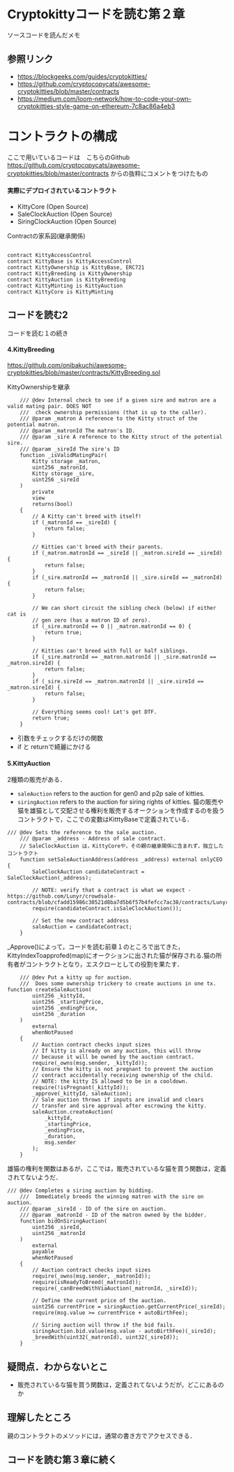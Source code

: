# Cryptokittyコードを読む第２章
ソースコードを読んだメモ

## 参照リンク
 - https://blockgeeks.com/guides/cryptokitties/
 - https://github.com/cryptocopycats/awesome-cryptokitties/blob/master/contracts
 - https://medium.com/loom-network/how-to-code-your-own-cryptokitties-style-game-on-ethereum-7c8ac86a4eb3

# コントラクトの構成
ここで用いているコードは　こちらのGithub https://github.com/cryptocopycats/awesome-cryptokitties/blob/master/contracts 
からの抜粋にコメントをつけたもの

#### 実際にデプロイされているコントラクト
 - KittyCore (Open Source)
 - SaleClockAuction (Open Source)
 - SiringClockAuction (Open Source)

Contractの家系図(継承関係)
```Solidity

contract KittyAccessControl
contract KittyBase is KittyAccessControl
contract KittyOwnership is KittyBase, ERC721
contract KittyBreeding is KittyOwnership
contract KittyAuction is KittyBreeding
contract KittyMinting is KittyAuction
contract KittyCore is KittyMinting
```
## コードを読む2 
コードを読む１の続き

#### 4.KittyBreeding
https://github.com/onibakuchi/awesome-cryptokitties/blob/master/contracts/KittyBreeding.sol

KittyOwnershipを継承
```solidity
    /// @dev Internal check to see if a given sire and matron are a valid mating pair. DOES NOT
    ///  check ownership permissions (that is up to the caller).
    /// @param _matron A reference to the Kitty struct of the potential matron.
    /// @param _matronId The matron's ID.
    /// @param _sire A reference to the Kitty struct of the potential sire.
    /// @param _sireId The sire's ID
    function _isValidMatingPair(
        Kitty storage _matron,
        uint256 _matronId,
        Kitty storage _sire,
        uint256 _sireId
    )
        private
        view
        returns(bool)
    {
        // A Kitty can't breed with itself!
        if (_matronId == _sireId) {
            return false;
        }

        // Kitties can't breed with their parents.
        if (_matron.matronId == _sireId || _matron.sireId == _sireId) {
            return false;
        }
        if (_sire.matronId == _matronId || _sire.sireId == _matronId) {
            return false;
        }

        // We can short circuit the sibling check (below) if either cat is
        // gen zero (has a matron ID of zero).
        if (_sire.matronId == 0 || _matron.matronId == 0) {
            return true;
        }

        // Kitties can't breed with full or half siblings.
        if (_sire.matronId == _matron.matronId || _sire.matronId == _matron.sireId) {
            return false;
        }
        if (_sire.sireId == _matron.matronId || _sire.sireId == _matron.sireId) {
            return false;
        }

        // Everything seems cool! Let's get DTF.
        return true;
    }
```
 - 引数をチェックするだけの関数
 - if と returnで綺麗にかける

#### 5.KittyAuction
2種類の販売がある．
 - `saleAuction` 
refers to the auction for gen0 and p2p sale of kitties.
 - `siringAuction` 
refers to the auction for siring rights of kitties.
猫の販売や猫を雄猫として交配させる権利を販売するオークションを作成するのを扱うコントラクトで，ここでの変数はKitttyBaseで定義されている．
```solidity
/// @dev Sets the reference to the sale auction.
    /// @param _address - Address of sale contract.
    // SaleClockAuction は，KittyCoreや，その親の継承関係に含まれず，独立したコントラクト
    function setSaleAuctionAddress(address _address) external onlyCEO {
        SaleClockAuction candidateContract = SaleClockAuction(_address);

        // NOTE: verify that a contract is what we expect - https://github.com/Lunyr/crowdsale-contracts/blob/cfadd15986c30521d8ba7d5b6f57b4fefcc7ac38/contracts/LunyrToken.sol#L117
        require(candidateContract.isSaleClockAuction());

        // Set the new contract address
        saleAuction = candidateContract;
    }
```

_Approve()によって，コードを読む前章１のところで出てきた，KittyIndexToapprofed(map)にオークションに出された猫が保存される.猫の所有者がコントラクトとなり，エスクローとしての役割を果たす．
```solidity
    /// @dev Put a kitty up for auction.
    ///  Does some ownership trickery to create auctions in one tx.
function createSaleAuction(
        uint256 _kittyId,
        uint256 _startingPrice,
        uint256 _endingPrice,
        uint256 _duration
    )
        external
        whenNotPaused
    {
        // Auction contract checks input sizes
        // If kitty is already on any auction, this will throw
        // because it will be owned by the auction contract.
        require(_owns(msg.sender, _kittyId));
        // Ensure the kitty is not pregnant to prevent the auction
        // contract accidentally receiving ownership of the child.
        // NOTE: the kitty IS allowed to be in a cooldown.
        require(!isPregnant(_kittyId));
        _approve(_kittyId, saleAuction);
        // Sale auction throws if inputs are invalid and clears
        // transfer and sire approval after escrowing the kitty.
        saleAuction.createAuction(
            _kittyId,
            _startingPrice,
            _endingPrice,
            _duration,
            msg.sender
        );
    }
```

雄猫の権利を関数はあるが，ここでは，販売されているな猫を買う関数は，定義されてないようだ．
```solidity
/// @dev Completes a siring auction by bidding.
    ///  Immediately breeds the winning matron with the sire on auction.
    /// @param _sireId - ID of the sire on auction.
    /// @param _matronId - ID of the matron owned by the bidder.
    function bidOnSiringAuction(
        uint256 _sireId,
        uint256 _matronId
    )
        external
        payable
        whenNotPaused
    {
        // Auction contract checks input sizes
        require(_owns(msg.sender, _matronId));
        require(isReadyToBreed(_matronId));
        require(_canBreedWithViaAuction(_matronId, _sireId));

        // Define the current price of the auction.
        uint256 currentPrice = siringAuction.getCurrentPrice(_sireId);
        require(msg.value >= currentPrice + autoBirthFee);

        // Siring auction will throw if the bid fails.
        siringAuction.bid.value(msg.value - autoBirthFee)(_sireId);
        _breedWith(uint32(_matronId), uint32(_sireId));
    }

```

## 疑問点．わからないとこ
 - 販売されているな猫を買う関数は，定義されてないようだが，どこにあるのか
## 理解したところ
親のコントラクトのメソッドには，通常の書き方でアクセスできる．

## コードを読む第３章に続く
